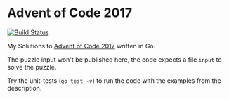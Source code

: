 # Advent of Code 2017

[![Build Status](https://travis-ci.org/SebastianTs/adventOfCode2017.svg?branch=master)](https://travis-ci.org/SebastianTs/adventOfCode2017)

My Solutions to [Advent of Code 2017](http://adventofcode.com) written in Go.

The puzzle input won't be published here, the code expects a file `input` to solve the puzzle.

Try the unit-tests (`go test -v`) to run the code with the examples from the description. 